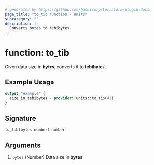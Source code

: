 ```yaml
---
# generated by https://github.com/hashicorp/terraform-plugin-docs
page_title: "to_tib function - units"
subcategory: ""
description: |-
  Converts bytes to tebibytes
---
```


# function: to_tib

Given data size in **bytes**, converts it to **tebibytes**.

## Example Usage

```terraform
output "example" {
  size_in_tebibytes = provider::units::to_tib(42)
}
```

## Signature

<!-- signature generated by tfplugindocs -->
```text
to_tib(bytes number) number
```

## Arguments

<!-- arguments generated by tfplugindocs -->
1. `bytes` (Number) Data size in **bytes**

